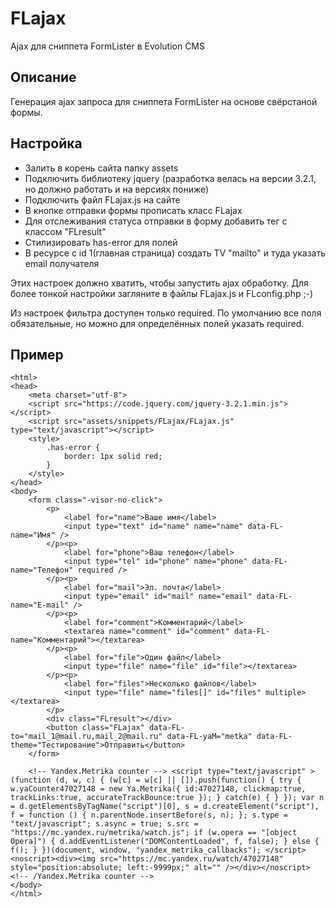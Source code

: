 # FLajax

Ajax для сниппета FormLister в Evolution CMS

## Описание

Генерация ajax запроса для сниппета FormLister на основе свёрстаной формы.

## Настройка

* Залить в корень сайта папку assets
* Подключить библиотеку jquery (разработка велась на версии 3.2.1, но должно работать и на версиях пониже)
* Подключить файл FLajax.js на сайте
* В кнопке отправки формы прописать класс FLajax
* Для отслеживания статуса отправки в форму добавить тег с классом "FLresult"
* Стилизировать has-error для полей
* В ресурсе с id 1(главная страница) создать TV "mailto" и туда указать email получателя

Этих настроек должно хватить, чтобы запустить ajax обработку. Для более тонкой настройки загляните в файлы FLajax.js и FLconfig.php ;-)

Из настроек фильтра доступен только required. По умолчанию все поля обязательные, но можно для определённых полей указать required.

## Пример

```
<html>
<head>
	<meta charset="utf-8">
	<script src="https://code.jquery.com/jquery-3.2.1.min.js"></script>
	<script src="assets/snippets/FLajax/FLajax.js" type="text/javascript"></script>
	<style>
		.has-error {
			border: 1px solid red;
		}
	</style>
</head>
<body>
	<form class="-visor-no-click">
		<p>
			<label for="name">Ваше имя</label>
			<input type="text" id="name" name="name" data-FL-name="Имя" />
		</p><p>
			<label for="phone">Ваш телефон</label>
			<input type="tel" id="phone" name="phone" data-FL-name="Телефон" required />
		</p><p>
			<label for="mail">Эл. почта</label>
			<input type="email" id="mail" name="email" data-FL-name="E-mail" />
		</p><p>
			<label for="comment">Комментарий</label>
			<textarea name="comment" id="comment" data-FL-name="Комментарий"></textarea>
		</p><p>
			<label for="file">Один файл</label>
			<input type="file" name="file" id="file"></textarea>
		</p><p>
			<label for="files">Несколько файлов</label>
			<input type="file" name="files[]" id="files" multiple></textarea>
		</p>
		<div class="FLresult"></div>
		<button class="FLajax" data-FL-to="mail_1@mail.ru,mail_2@mail.ru" data-FL-yaM="metka" data-FL-theme="Тестирование">Отправить</button>
	</form>
	
	<!-- Yandex.Metrika counter --> <script type="text/javascript" > (function (d, w, c) { (w[c] = w[c] || []).push(function() { try { w.yaCounter47027148 = new Ya.Metrika({ id:47027148, clickmap:true, trackLinks:true, accurateTrackBounce:true }); } catch(e) { } }); var n = d.getElementsByTagName("script")[0], s = d.createElement("script"), f = function () { n.parentNode.insertBefore(s, n); }; s.type = "text/javascript"; s.async = true; s.src = "https://mc.yandex.ru/metrika/watch.js"; if (w.opera == "[object Opera]") { d.addEventListener("DOMContentLoaded", f, false); } else { f(); } })(document, window, "yandex_metrika_callbacks"); </script> <noscript><div><img src="https://mc.yandex.ru/watch/47027148" style="position:absolute; left:-9999px;" alt="" /></div></noscript> <!-- /Yandex.Metrika counter -->
</body>
</html>
```
